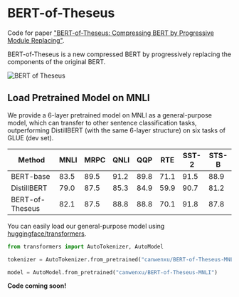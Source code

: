 # BERT-of-Theseus
Code for paper ["BERT-of-Theseus: Compressing BERT by Progressive Module Replacing"](http://arxiv.org/abs/2002.02925).

 BERT-of-Theseus is a new compressed BERT by progressively replacing the components of the original BERT.

![BERT of Theseus](https://github.com/JetRunner/BERT-of-Theseus/blob/master/bert-of-theseus.png?raw=true)

## Load Pretrained Model on MNLI

We provide a 6-layer pretrained model on MNLI as a general-purpose model, which can transfer to other sentence classification tasks, outperforming DistillBERT (with the same 6-layer structure) on six tasks of GLUE (dev set).

| Method          | MNLI | MRPC | QNLI | QQP  | RTE  | SST-2 | STS-B |
|-----------------|------|------|------|------|------|-------|-------|
| BERT-base       | 83.5 | 89.5 | 91.2 | 89.8 | 71.1 | 91.5  | 88.9  |
| DistillBERT     | 79.0 | 87.5 | 85.3 | 84.9 | 59.9 | 90.7  | 81.2  |
| BERT-of-Theseus | 82.1 | 87.5 | 88.8 | 88.8 | 70.1 | 91.8  | 87.8  |

You can easily load our general-purpose model using [huggingface/transformers](https://github.com/huggingface/transformers).

```python
from transformers import AutoTokenizer, AutoModel

tokenizer = AutoTokenizer.from_pretrained("canwenxu/BERT-of-Theseus-MNLI")

model = AutoModel.from_pretrained("canwenxu/BERT-of-Theseus-MNLI")

```

**Code coming soon!**
